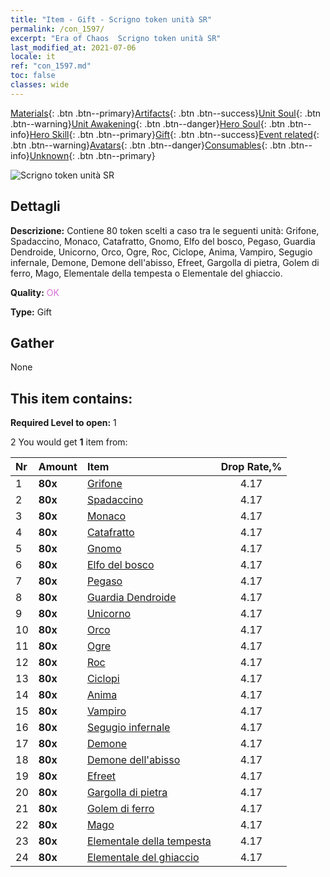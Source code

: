 ```yaml
---
title: "Item - Gift - Scrigno token unità SR"
permalink: /con_1597/
excerpt: "Era of Chaos  Scrigno token unità SR"
last_modified_at: 2021-07-06
locale: it
ref: "con_1597.md"
toc: false
classes: wide
---
```

 [Materials](/ItemsIT/){: .btn .btn--primary}[Artifacts](/ItemsIT/Artifacts/){: .btn .btn--success}[Unit Soul](/ItemsIT/UnitSoul/){: .btn .btn--warning}[Unit Awakening](/ItemsIT/UnitAwakening/){: .btn .btn--danger}[Hero Soul](/ItemsIT/HeroSoul/){: .btn .btn--info}[Hero Skill](/ItemsIT/HeroSkill/){: .btn .btn--primary}[Gift](/ItemsIT/Gift/){: .btn .btn--success}[Event related](/ItemsIT/Events/){: .btn .btn--warning}[Avatars](/ItemsIT/Avatars/){: .btn .btn--danger}[Consumables](/ItemsIT/Consumables/){: .btn .btn--info}[Unknown](/ItemsIT/Unknown/){: .btn .btn--primary}

 ![Scrigno token unità SR](/images/t/i_907209.png)

## Dettagli
 **Descrizione:** Contiene 80 token scelti a caso tra le seguenti unità: Grifone, Spadaccino, Monaco, Catafratto, Gnomo, Elfo del bosco, Pegaso, Guardia Dendroide, Unicorno, Orco, Ogre, Roc, Ciclope, Anima, Vampiro, Segugio infernale, Demone, Demone dell'abisso, Efreet, Gargolla di pietra, Golem di ferro, Mago, Elementale della tempesta o Elementale del ghiaccio.

 **Quality:** <span style="color: #DA70D6">OK</span>

 **Type:** Gift

## Gather

  None

## This item contains:

 **Required Level to open:** 1

 2 You would get **1** item  from:

  | Nr | Amount |     Item    | Drop Rate,% |
  |:---|:-------|:------------|:---------:|
  | 1 |  **80x** | [Grifone](/ItemsIT/unt_192/) | 4.17 | 
  | 2 |  **80x** | [Spadaccino](/ItemsIT/unt_193/) | 4.17 | 
  | 3 |  **80x** | [Monaco](/ItemsIT/unt_194/) | 4.17 | 
  | 4 |  **80x** | [Catafratto](/ItemsIT/unt_195/) | 4.17 | 
  | 5 |  **80x** | [Gnomo](/ItemsIT/unt_200/) | 4.17 | 
  | 6 |  **80x** | [Elfo del bosco](/ItemsIT/unt_201/) | 4.17 | 
  | 7 |  **80x** | [Pegaso](/ItemsIT/unt_202/) | 4.17 | 
  | 8 |  **80x** | [Guardia Dendroide](/ItemsIT/unt_203/) | 4.17 | 
  | 9 |  **80x** | [Unicorno](/ItemsIT/unt_204/) | 4.17 | 
  | 10 |  **80x** | [Orco](/ItemsIT/unt_219/) | 4.17 | 
  | 11 |  **80x** | [Ogre](/ItemsIT/unt_220/) | 4.17 | 
  | 12 |  **80x** | [Roc](/ItemsIT/unt_221/) | 4.17 | 
  | 13 |  **80x** | [Ciclopi](/ItemsIT/unt_222/) | 4.17 | 
  | 14 |  **80x** | [Anima](/ItemsIT/unt_210/) | 4.17 | 
  | 15 |  **80x** | [Vampiro](/ItemsIT/unt_211/) | 4.17 | 
  | 16 |  **80x** | [Segugio infernale](/ItemsIT/unt_228/) | 4.17 | 
  | 17 |  **80x** | [Demone](/ItemsIT/unt_229/) | 4.17 | 
  | 18 |  **80x** | [Demone dell'abisso](/ItemsIT/unt_230/) | 4.17 | 
  | 19 |  **80x** | [Efreet](/ItemsIT/unt_231/) | 4.17 | 
  | 20 |  **80x** | [Gargolla di pietra](/ItemsIT/unt_236/) | 4.17 | 
  | 21 |  **80x** | [Golem di ferro](/ItemsIT/unt_237/) | 4.17 | 
  | 22 |  **80x** | [Mago](/ItemsIT/unt_238/) | 4.17 | 
  | 23 |  **80x** | [Elementale della tempesta](/ItemsIT/unt_263/) | 4.17 | 
  | 24 |  **80x** | [Elementale del ghiaccio](/ItemsIT/unt_264/) | 4.17 | 
